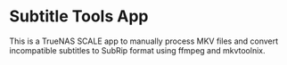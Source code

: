 # Subtitle Tools App

This is a TrueNAS SCALE app to manually process MKV files and convert incompatible subtitles to SubRip format using ffmpeg and mkvtoolnix.